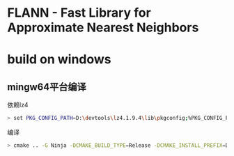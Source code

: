 FLANN - Fast Library for Approximate Nearest Neighbors
======================================================


# build on windows

## mingw64平台编译

依赖lz4

```bash
> set PKG_CONFIG_PATH=D:\devtools\lz4.1.9.4\lib\pkgconfig;%PKG_CONFIG_PATH%
```

编译

```bash
> cmake .. -G Ninja -DCMAKE_BUILD_TYPE=Release -DCMAKE_INSTALL_PREFIX=D:\devtools\flann.1.9.2
```